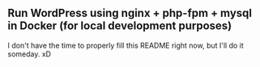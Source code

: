 ## Run WordPress using nginx + php-fpm + mysql in Docker (for local development purposes)

I don't have the time to properly fill this README right now, but I'll do it someday. xD